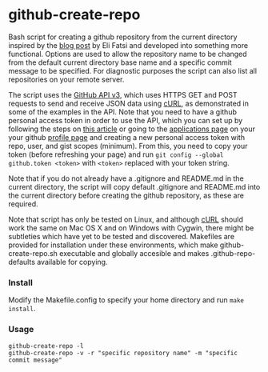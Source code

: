 github-create-repo
==================

Bash script for creating a github repository from the current directory inspired by the [blog post](http://viget.com/extend/create-a-github-repo-from-the-command-line) by Eli Fatsi and developed into something more functional. Options are used to allow the repository name to be changed from the default current directory base name and a specific commit message to be specified. For diagnostic purposes the script can also list all repositories on your remote server.

The script uses the [GitHub API v3](http://developer.github.com/v3/), which uses HTTPS GET and POST requests to send and receive JSON data using [cURL](http://curl.haxx.se/), as demonstrated in some of the examples in the API. Note that you need to have a github personal access token in order to use the API, which you can set up by following the steps on [this article](https://help.github.com/articles/creating-an-access-token-for-command-line-use/) or going to the [applications page](https://github.com/settings/applications) on your your github [profile page](https://github.com/settings/profile) and creating a new personal access token with repo, user, and gist scopes (minimum). From this, you need to copy your token (before refreshing your page) and run `git config --global github.token <token>` with `<token>` replaced with your token string.

Note that if you do not already have a .gitignore and README.md in the current directory, the script will copy default .gitignore and README.md into the current directory before creating the github repository, as these are required.

Note that script has only be tested on Linux, and although [cURL](http://curl.haxx.se/) should work the same on Mac OS X and on Windows with Cygwin, there might be subtleties which have yet to be tested and discovered. Makefiles are provided for installation under these environments, which make github-create-repo.sh executable and globally accesible and makes .github-repo-defaults available for copying.

### Install

Modify the Makefile.config to specify your home directory and run `make install`.

### Usage

```
github-create-repo -l
github-create-repo -v -r "specific repository name" -m "specific commit message"
```